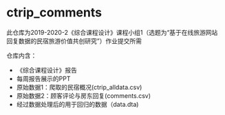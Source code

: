 # ctrip_comments
此仓库为2019-2020-2《综合课程设计》课程小组1（选题为“基于在线旅游网站回复数据的民宿旅游价值共创研究”）作业提交所需

仓库内含：
- 《综合课程设计》报告
- 每周报告展示的PPT
- 原始数据1：爬取的民宿概况(ctrip_alldata.csv)
- 原始数据2：顾客评论与房东回复(comments.csv)
- 经过数据处理后的用于回归的数据（data.dta)
